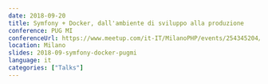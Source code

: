 ```yaml
---
date: 2018-09-20
title: Symfony + Docker, dall'ambiente di sviluppo alla produzione
conference: PUG MI
conferenceUrl: https://www.meetup.com/it-IT/MilanoPHP/events/254345204/
location: Milano
slides: 2018-09-symfony-docker-pugmi
language: it
categories: ["Talks"]
---
```

